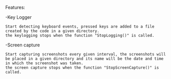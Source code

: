 
Features:

-Key Logger

    Start detecting keyboard events, pressed keys are added to a file created by the code in a given directory.
    the keylogging stops when the function "StopLogging()" is called.

-Screen capture

    Start capturing screenshots every given interval, the screenshots will be placed in a given directory and its name will be the date and time in which the screenshot was taken.
    the screen capture stops when the function "StopScreenCapture()" is called.


